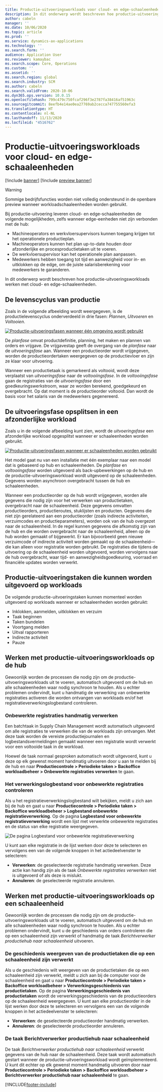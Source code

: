```yaml
---
title: Productie-uitvoeringsworkloads voor cloud- en edge-schaaleenheden
description: In dit onderwerp wordt beschreven hoe productie-uitvoeringsworkloads werken met cloud- en edge-schaaleenheden.
author: cabeln
manager: ''
ms.date: 10/06/2020
ms.topic: article
ms.prod: ''
ms.service: dynamics-ax-applications
ms.technology: ''
ms.search.form: ''
audience: Application User
ms.reviewer: kamaybac
ms.search.scope: Core, Operations
ms.custom: ''
ms.assetid: ''
ms.search.region: global
ms.search.industry: SCM
ms.author: cabeln
ms.search.validFrom: 2020-10-06
ms.dyn365.ops.version: 10.0.15
ms.openlocfilehash: 799c479c750fcaf296f3e2787fa38416af51963c
ms.sourcegitcommit: 8eefb4e14ae0ea27769ab2cecca747755560efa3
ms.translationtype: HT
ms.contentlocale: nl-NL
ms.lasthandoff: 11/13/2020
ms.locfileid: "4516762"
---
```

# <a name="manufacturing-execution-workloads-for-cloud-and-edge-scale-units"></a>Productie-uitvoeringsworkloads voor cloud- en edge-schaaleenheden

[!include [banner](../includes/banner.md)]
[!include [preview banner](../includes/preview-banner.md)]

> [!WARNING]
> Sommige bedrijfsfuncties worden niet volledig ondersteund in de openbare preview wanneer workloadschaaleenheden worden gebruikt.

Bij productie-uitvoering leveren cloud- en edge-schaaleenheden de volgende mogelijkheden, zelfs wanneer edge-eenheden niet zijn verbonden met de hub:

- Machineoperators en werkvloersupervisors kunnen toegang krijgen tot het operationele productieplan.
- Machineoperators kunnen het plan up-to-date houden door afzonderlijke en procesproductietaken uit te voeren.
- De werkvloersupervisor kan het operationele plan aanpassen.
- Medewerkers hebben toegang tot tijd en aanwezigheid voor in- en uitklokken op de edge, om de juiste salarisberekening voor medewerkers te garanderen.

In dit onderwerp wordt beschreven hoe productie-uitvoeringsworkloads werken met cloud- en edge-schaaleenheden.

## <a name="the-manufacturing-lifecycle"></a>De levenscyclus van productie

Zoals in de volgende afbeelding wordt weergegeven, is de productielevenscyclus onderverdeeld in drie fasen: *Plannen*, *Uitvoeren* en *Voltooien*.

[![Productie-uitvoeringsfasen wanneer één omgeving wordt gebruikt](media/mes-phases.png "Productie-uitvoeringsfasen wanneer één omgeving wordt gebruikt")](media/mes-phases-large.png)

De _planfase_ omvat productdefinitie, planning, het maken en plannen van orders en vrijgave. De vrijgavestap geeft de overgang van de _planfase_ naar de _uitvoeringsfase_ aan. Wanneer een productieorder wordt vrijgegeven, worden de productieordertaken weergegeven op de productievloer en zijn ze klaar voor uitvoering.

Wanneer een productietaak is gemarkeerd als voltooid, wordt deze verplaatst van _uitvoeringsfase_ naar de _voltooiingsfase_. In de _voltooiingsfase_ gaan de registraties van de *uitvoeringsfase* door een goedkeuringswerkstroom, waar ze worden berekend, goedgekeurd en overgebracht. Op dat moment is de productieorder voltooid. Dan wordt de basis voor het salaris van de medewerkers gegenereerd.

## <a name="splitting-the-execute-phase-into-a-separate-workload"></a>De uitvoeringsfase opsplitsen in een afzonderlijke workload

Zoals u in de volgende afbeelding kunt zien, wordt de _uitvoeringsfase_ een afzonderlijke workload opgesplitst wanneer er schaaleenheden worden gebruikt.

[![Productie-uitvoeringsfasen wanneer er schaaleenheden worden gebruikt](media/mes-phases-workloads.png "Productie-uitvoeringsfasen wanneer er schaaleenheden worden gebruikt")](media/mes-phases-workloads-large.png)

Het model gaat nu van een installatie met één exemplaar naar een model dat is gebaseerd op hub en schaaleenheden. De _planfase_ en _voltooiingsfase_ worden uitgevoerd als back-upbewerkingen op de hub en de productie-uitvoeringsworkload wordt uitgevoerd op de schaaleenheden. Gegevens worden asynchroon overgebracht tussen de hub en schaaleenheden.

Wanneer een productieorder op de hub wordt vrijgegeven, worden alle gegevens die nodig zijn voor het verwerken van productietaken, overgebracht naar de schaaleenheid. Deze gegevens omvatten productieorders, productieroutes, stuklijsten en producten. Gegevens die niet zijn gerelateerd aan een productieorder (zoals indirecte activiteiten, verzuimcodes en productieparameters), worden ook van de hub overgezet naar de schaaleenheid. In de regel kunnen gegevens die afkomstig zijn van de hub en die worden overgebracht naar de schaaleenheid, alleen op de hub worden gemaakt of bijgewerkt. Er kan bijvoorbeeld geen nieuwe verzuimcode of indirecte activiteit worden gemaakt op de schaaleenheid&mdash;die kan alleen voor registratie worden gebruikt. De registraties die tijdens de uitvoering op de schaaleenheid worden uitgevoerd, worden vervolgens naar de hub overgebracht, waar tijd- en aanwezigheidsgoedkeuring, voorraad en financiële updates worden verwerkt.

## <a name="manufacturing-execution-tasks-that-can-be-run-on-workloads"></a>Productie-uitvoeringstaken die kunnen worden uitgevoerd op workloads

De volgende productie-uitvoeringstaken kunnen momenteel worden uitgevoerd op workloads wanneer er schaaleenheden worden gebruikt:

- Inklokken, aanmelden, uitklokken en verzuim
- Taak beginnen
- Taken bundelen
- Voortgang melden
- Uitval rapporteren
- Indirecte activiteit
- Pauze

## <a name="working-with-manufacturing-execution-workloads-on-the-hub"></a>Werken met productie-uitvoeringsworkloads op de hub

Gewoonlijk worden de processen die nodig zijn om de productie-uitvoeringsworkloads uit te voeren, automatisch uitgevoerd om de hub en alle schaaleenheden waar nodig synchroon te houden. Als u echter problemen ondervindt, kunt u handmatig de verwerking van onbewerkte registraties activeren die worden ontvangen van workloads en/of het registratieverwerkingslogbestand controleren.

### <a name="manually-process-raw-registrations"></a>Onbewerkte registraties handmatig verwerken

Een batchtaak in Supply Chain Management wordt automatisch uitgevoerd om alle registraties te verwerken die van de workloads zijn ontvangen. Met deze taak worden de vereiste productiejournalen en logbestandsvermeldingen gemaakt wanneer een registratie wordt verwerkt voor een voltooide taak in de workload.

Hoewel de taak normaal gesproken automatisch wordt uitgevoerd, kunt u deze op elk gewenst moment handmatig uitvoeren door u aan te melden bij de hub en naar **Productiecontrole \> Periodieke taken \> Backoffice workloadbeheer \> Onbewerkte registraties verwerken** te gaan.

### <a name="check-the-raw-registration-processing-log"></a>Het verwerkingslogbestand voor onbewerkte registraties controleren

Als u het registratieverwerkingslogbestand wilt bekijken, meldt u zich aan bij de hub en gaat u naar **Productiecontrole \> Periodieke taken \> Backoffice workloadbeheer \> Logbestand onbewerkte registratieverwerking**. Op de pagina **Logbestand voor onbewerkte registratieverwerking** wordt een lijst met verwerkte onbewerkte registraties en de status van elke registratie weergegeven.

![De pagina Logbestand voor onbewerkte registratieverwerking](media/mes-processing-log.png "De pagina Logbestand voor onbewerkte registratieverwerking")

U kunt aan elke registratie in de lijst werken door deze te selecteren en vervolgens een van de volgende knoppen in het actiedeelvenster te selecteren:

- **Verwerken**: de geselecteerde registratie handmatig verwerken. Deze actie kan handig zijn als de taak _Onbewerkte registraties verwerken_ niet is uitgevoerd of als deze is mislukt.
- **Annuleren**: de geselecteerde registratie annuleren.

## <a name="working-with-manufacturing-execution-workloads-on-a-scale-unit"></a>Werken met productie-uitvoeringsworkloads op een schaaleenheid

Gewoonlijk worden de processen die nodig zijn om de productie-uitvoeringsworkloads uit te voeren, automatisch uitgevoerd om de hub en alle schaaleenheden waar nodig synchroon te houden. Als u echter problemen ondervindt, kunt u de geschiedenis van orders controleren die op een schaaleenheid zijn verwerkt of handmatig de taak _Berichtverwerker productiehub naar schaaleenheid_ uitvoeren.

### <a name="view-the-history-of-manufacturing-jobs-that-have-been-processed-on-a-scale-unit"></a>De geschiedenis weergeven van de productietaken die op een schaaleenheid zijn verwerkt

Als u de geschiedenis wilt weergeven van de productietaken die op een schaaleenheid zijn verwerkt, meldt u zich aan bij de computer voor de schaaleenheid en gaat u naar **Productiecontrole \> Periodieke taken \> Backoffice workloadbeheer \> Verwerkingsgeschiedenis van productietaken**. Op de pagina **Verwerkingsgeschiedenis van productietaken** wordt de verwerkingsgeschiedenis van de productieorders op de schaaleenheid weergegeven. U kunt aan elke productieorder in de lijst werken door deze te selecteren en vervolgens een van de volgende knoppen in het actiedeelvenster te selecteren:

- **Verwerken**: de geselecteerde productieorder handmatig verwerken.
- **Annuleren**: de geselecteerde productieorder annuleren.

### <a name="manufacturing-hub-to-scale-unit-message-processor-job"></a>De taak Berichtverwerker productiehub naar schaaleenheid

De taak _Berichtverwerker productiehub naar schaaleenheid_ verwerkt gegevens van de hub naar de schaaleenheid. Deze taak wordt automatisch gestart wanneer de productie-uitvoeringsworkload wordt geïmplementeerd. U kunt dit echter op elk gewenst moment handmatig uitvoeren door naar **Productiecontrole \> Periodieke taken \> Backoffice workloadbeheer \> Berichtverwerker productiehub naar schaaleenheid** te gaan.


[!INCLUDE[footer-include](../../includes/footer-banner.md)]
